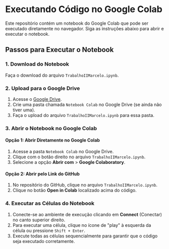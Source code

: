 # Executando Código no Google Colab

Este repositório contém um notebook do Google Colab que pode ser executado diretamente no navegador. Siga as instruções abaixo para abrir e executar o notebook.

## Passos para Executar o Notebook

### 1. Download do Notebook

Faça o download do arquivo `TrabalhoIIMarcelo.ipynb`.

### 2. Upload para o Google Drive

1. Acesse o [Google Drive](https://drive.google.com).
2. Crie uma pasta chamada `Notebook Colab` no Google Drive (se ainda não tiver uma).
3. Faça o upload do arquivo `TrabalhoIIMarcelo.ipynb` para essa pasta.

### 3. Abrir o Notebook no Google Colab

#### Opção 1: Abrir Diretamente no Google Colab

1. Acesse a pasta `Notebook Colab` no Google Drive.
2. Clique com o botão direito no arquivo `TrabalhoIIMarcelo.ipynb`.
3. Selecione a opção **Abrir com** > **Google Colaboratory**.

#### Opção 2: Abrir pelo Link do GitHub

1. No repositório do GitHub, clique no arquivo `TrabalhoIIMarcelo.ipynb`.
2. Clique no botão **Open in Colab** localizado acima do código.

### 4. Executar as Células do Notebook

1. Conecte-se ao ambiente de execução clicando em **Connect** (Conectar) no canto superior direito.
2. Para executar uma célula, clique no ícone de "play" à esquerda da célula ou pressione `Shift + Enter`.
3. Execute todas as células sequencialmente para garantir que o código seja executado corretamente.



